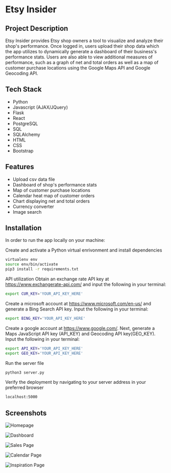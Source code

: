 # Etsy Insider


## Project Description
Etsy Insider provides Etsy shop owners a tool to visualize and analyze their shop's performance. Once logged in, users upload their shop data which the app utilizes to dynamically generate a dashboard of their business's performance stats. Users are also able to view additional measures of performance, such as a graph of net and total orders as well as a map of customer purchase locations using the Google Maps API and Google Geocoding API.



## Tech Stack
- Python
- Javascript (AJAX/JQuery)
- Flask
- React
- PostgreSQL
- SQL
- SQLAlchemy
- HTML
- CSS
- Bootstrap



## Features
- Upload csv data file
- Dashboard of shop's performance stats
- Map of customer purchase locations
- Calendar heat map of customer orders
- Chart displaying net and total orders
- Currency converter
- Image search



## Installation
In order to run the app locally on your machine:

Create and activate a Python virtual enrivonment and install dependencies
```sh
virtualenv env
source env/bin/activate
pip3 install -r requirements.txt
```

API utilization
Obtain an exchange rate API key at https://www.exchangerate-api.com/ and input the following in your terminal:
```sh
export CUR_KEY='YOUR_API_KEY_HERE'
```

Create a microsoft account at https://www.microsoft.com/en-us/ and generate a Bing Search API key. Input the following in your terminal:
```sh
export BING_KEY='YOUR_API_KEY_HERE'
```

Create a google account at https://www.google.com/. Next, generate a Maps JavaScript API key (API_KEY) and Geocoding API key(GEO_KEY). Input the following in your terminal:
```sh
export API_KEY='YOUR_API_KEY_HERE'
export GEO_KEY='YOUR_API_KEY_HERE'
```

Run the server file
```sh
python3 server.py
```

Verify the deployment by navigating to your server address in your preferred browser
```sh
localhost:5000
```



## Screenshots
![Homepage](/static/img/Homepage.png "Homepage")

![Dashboard](/static/img/Dashboard.png "Dashboard")

![Sales Page](/static/img/Sales.png "Sales")

![Calendar Page](/static/img/Calendar.png "Calendar")

![Inspiration Page](/static/img/Inspiration.png "Inspiration")